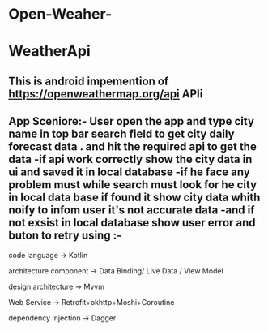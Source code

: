 # Open-Weaher-
# WeatherApi
This is android  impemention of  https://openweathermap.org/api  APIi
-----------------------------------------------------------
App Sceniore:- User open the app and type city name in top bar search field to get city daily forecast data . and hit the required api to get the data 
-if api work correctly show the city data in ui and saved it in local database 
-if he face any problem must while search must look for he city in local data base if found it show city data whith noify to infom user it's not accurate data 
-and if not exsist in local database show user error and buton to retry
using :-
------------
code language -> Kotlin

architecture component -> Data Binding/ Live Data / View Model

design architecture -> Mvvm

Web Service -> Retrofit+okhttp+Moshi+Coroutine 

dependency Injection -> Dagger 
